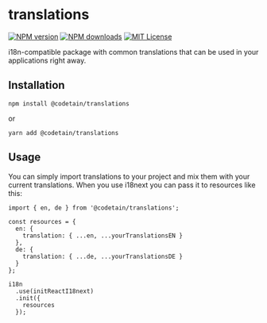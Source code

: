 # translations

[![NPM version][npm-image]][npm-url] [![NPM downloads][npm-downloads-image]][downloads-url] [![MIT License][license-image]][license-url]

i18n-compatible package with common translations that can be used in your applications right away.

## Installation

```
npm install @codetain/translations
```

or

```
yarn add @codetain/translations
```

## Usage
You can simply import translations to your project and mix them with your current translations. When you use i18next you can pass it to resources like this:

```
import { en, de } from '@codetain/translations';

const resources = {
  en: {
    translation: { ...en, ...yourTranslationsEN }
  },
  de: {
    translation: { ...de, ...yourTranslationsDE }
  }
};

i18n
  .use(initReactI18next)
  .init({
    resources
  });
```


[npm-url]: https://www.npmjs.com/package/@codetain/translations
[npm-image]: https://img.shields.io/npm/v/@codetain/translations
[downloads-url]: https://npmcharts.com/compare/@codetain/translations?minimal=true
[npm-downloads-image]: http://img.shields.io/npm/dm/@codetain/translations.svg?style=flat

[license-image]: http://img.shields.io/badge/license-MIT-blue.svg?style=flat
[license-url]: LICENSE
